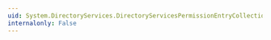 ```yaml
---
uid: System.DirectoryServices.DirectoryServicesPermissionEntryCollection.AddRange(System.DirectoryServices.DirectoryServicesPermissionEntry[])
internalonly: False
---
```

